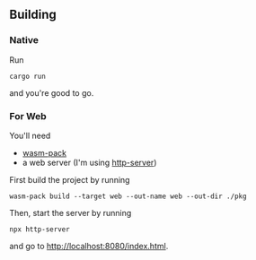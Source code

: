 
## Building

### Native

Run

`cargo run`

and you're good to go.

### For Web

You'll need
- [wasm-pack](https://rustwasm.github.io/wasm-pack/)
- a web server (I'm using [http-server](https://www.npmjs.com/package/http-server))

First build the project by running

`wasm-pack build --target web --out-name web --out-dir ./pkg`

Then, start the server by running

`npx http-server`

and go to [http://localhost:8080/index.html](http://localhost:8080/index.html).
